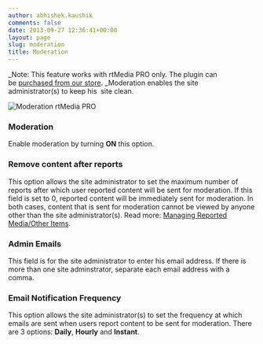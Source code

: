 ```yaml
---
author: abhishek.kaushik
comments: false
date: 2013-09-27 12:36:41+00:00
layout: page
slug: moderation
title: Moderation
---
```


_Note: This feature works with rtMedia PRO only. The plugin can be [purchased from our store](https://rtcamp.com/store/rtmedia-pro/). _Moderation enables the site administrator(s) to keep his  site clean.

![Moderation rtMedia PRO](http://docs.rtcamp.com/wp-content/uploads/2013/09/Moderation-rtMedia-PRO.jpg)


### Moderation


Enable moderation by turning **ON** this option.


### Remove content after reports


This option allows the site administrator to set the maximum number of reports after which user reported content will be sent for moderation. If this field is set to 0, reported content will be immediately sent for moderation. In both cases, content that is sent for moderation cannot be viewed by anyone other than the site administrator(s).
Read more: [Managing Reported Media/Other Items](https://rtcamp.com/rtmedia/docs/admin/report-abuse-and-moderation-tools#managing-reported-media).


### Admin Emails


This field is for the site administrator to enter his email address. If there is more than one site adminstrator, separate each email address with a comma.


### Email Notification Frequency


This option allows the site administrator(s) to set the frequency at which emails are sent when users report content to be sent for moderation. There are 3 options: **Daily**, **Hourly** and **Instant**.
